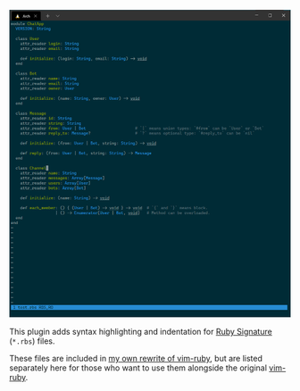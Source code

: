 ![vim-rbs_demo](demo.png)

This plugin adds syntax highlighting and indentation for [Ruby Signature](https://github.com/ruby/rbs) (`*.rbs`) files.

These files are included in [my own rewrite of vim-ruby](https://github.com/jlcrochet/vim-ruby), but are listed separately here for those who want to use them alongside the original [vim-ruby](https://github.com/vim-ruby/vim-ruby).

